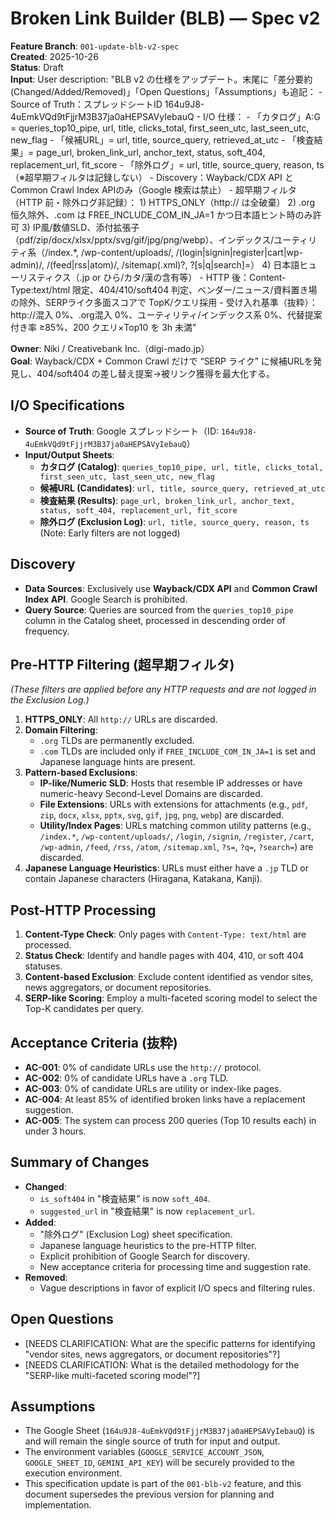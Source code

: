 # Broken Link Builder (BLB) — Spec v2

**Feature Branch**: `001-update-blb-v2-spec`  
**Created**: 2025-10-26  
**Status**: Draft  
**Input**: User description: "BLB v2 の仕様をアップデート。末尾に「差分要約 (Changed/Added/Removed)」「Open Questions」「Assumptions」も追記： - Source of Truth：スプレッドシートID 164u9J8-4uEmkVQd9tFjjrM3B37ja0aHEPSAVyIebauQ - I/O 仕様： - 「カタログ」A:G = queries_top10_pipe, url, title, clicks_total, first_seen_utc, last_seen_utc, new_flag - 「候補URL」= url, title, source_query, retrieved_at_utc - 「検査結果」= page_url, broken_link_url, anchor_text, status, soft_404, replacement_url, fit_score - 「除外ログ」= url, title, source_query, reason, ts（※超早期フィルタは記録しない） - Discovery：Wayback/CDX API と Common Crawl Index APIのみ（Google 検索は禁止） - 超早期フィルタ（HTTP 前・除外ログ非記録）： 1) HTTPS_ONLY（http:// は全破棄） 2) .org 恒久除外、.com は FREE_INCLUDE_COM_IN_JA=1 かつ日本語ヒント時のみ許可 3) IP風/数値SLD、添付拡張子（pdf/zip/docx/xlsx/pptx/svg/gif/jpg/png/webp）、インデックス/ユーティリティ系（/index.*, /wp-content/uploads/, /(login|signin|register|cart|wp-admin)/, /(feed|rss|atom)/, /sitemap(.xml)?, ?[s|q|search]=） 4) 日本語ヒューリスティクス（.jp or ひら/カタ/漢の含有等） - HTTP 後：Content-Type:text/html 限定、404/410/soft404 判定、ベンダー/ニュース/資料置き場の除外、SERPライク多面スコアで TopK/クエリ採用 - 受け入れ基準（抜粋）：http://混入 0%、.org混入 0%、ユーティリティ/インデックス系 0%、代替提案付き率 ≥85%、200 クエリ×Top10 を 3h 未満"

**Owner**: Niki / Creativebank Inc.（digi-mado.jp）  
**Goal**: Wayback/CDX + Common Crawl だけで “SERP ライク” に候補URLを発見し、404/soft404 の差し替え提案→被リンク獲得を最大化する。

## I/O Specifications

- **Source of Truth**: Google スプレッドシート（ID: `164u9J8-4uEmkVQd9tFjjrM3B37ja0aHEPSAVyIebauQ`）
- **Input/Output Sheets**:
    - **カタログ (Catalog)**: `queries_top10_pipe, url, title, clicks_total, first_seen_utc, last_seen_utc, new_flag`
    - **候補URL (Candidates)**: `url, title, source_query, retrieved_at_utc`
    - **検査結果 (Results)**: `page_url, broken_link_url, anchor_text, status, soft_404, replacement_url, fit_score`
    - **除外ログ (Exclusion Log)**: `url, title, source_query, reason, ts` (Note: Early filters are not logged)

## Discovery

- **Data Sources**: Exclusively use **Wayback/CDX API** and **Common Crawl Index API**. Google Search is prohibited.
- **Query Source**: Queries are sourced from the `queries_top10_pipe` column in the Catalog sheet, processed in descending order of frequency.

## Pre-HTTP Filtering (超早期フィルタ)
*(These filters are applied before any HTTP requests and are not logged in the Exclusion Log.)*

1.  **HTTPS_ONLY**: All `http://` URLs are discarded.
2.  **Domain Filtering**:
    -   `.org` TLDs are permanently excluded.
    -   `.com` TLDs are included only if `FREE_INCLUDE_COM_IN_JA=1` is set and Japanese language hints are present.
3.  **Pattern-based Exclusions**:
    -   **IP-like/Numeric SLD**: Hosts that resemble IP addresses or have numeric-heavy Second-Level Domains are discarded.
    -   **File Extensions**: URLs with extensions for attachments (e.g., `pdf`, `zip`, `docx`, `xlsx`, `pptx`, `svg`, `gif`, `jpg`, `png`, `webp`) are discarded.
    -   **Utility/Index Pages**: URLs matching common utility patterns (e.g., `/index.*`, `/wp-content/uploads/`, `/login`, `/signin`, `/register`, `/cart`, `/wp-admin`, `/feed`, `/rss`, `/atom`, `/sitemap.xml`, `?s=`, `?q=`, `?search=`) are discarded.
4.  **Japanese Language Heuristics**: URLs must either have a `.jp` TLD or contain Japanese characters (Hiragana, Katakana, Kanji).

## Post-HTTP Processing

1.  **Content-Type Check**: Only pages with `Content-Type: text/html` are processed.
2.  **Status Check**: Identify and handle pages with 404, 410, or soft 404 statuses.
3.  **Content-based Exclusion**: Exclude content identified as vendor sites, news aggregators, or document repositories.
4.  **SERP-like Scoring**: Employ a multi-faceted scoring model to select the Top-K candidates per query.

## Acceptance Criteria (抜粋)

-   **AC-001**: 0% of candidate URLs use the `http://` protocol.
-   **AC-002**: 0% of candidate URLs have a `.org` TLD.
-   **AC-003**: 0% of candidate URLs are utility or index-like pages.
-   **AC-004**: At least 85% of identified broken links have a replacement suggestion.
-   **AC-005**: The system can process 200 queries (Top 10 results each) in under 3 hours.

## Summary of Changes

-   **Changed**:
    -   `is_soft404` in "検査結果" is now `soft_404`.
    -   `suggested_url` in "検査結果" is now `replacement_url`.
-   **Added**:
    -   "除外ログ" (Exclusion Log) sheet specification.
    -   Japanese language heuristics to the pre-HTTP filter.
    -   Explicit prohibition of Google Search for discovery.
    -   New acceptance criteria for processing time and suggestion rate.
-   **Removed**:
    -   Vague descriptions in favor of explicit I/O specs and filtering rules.

## Open Questions

-   [NEEDS CLARIFICATION: What are the specific patterns for identifying "vendor sites, news aggregators, or document repositories"?]
-   [NEEDS CLARIFICATION: What is the detailed methodology for the "SERP-like multi-faceted scoring model"?]

## Assumptions

-   The Google Sheet (`164u9J8-4uEmkVQd9tFjjrM3B37ja0aHEPSAVyIebauQ`) is and will remain the single source of truth for input and output.
-   The environment variables (`GOOGLE_SERVICE_ACCOUNT_JSON`, `GOOGLE_SHEET_ID`, `GEMINI_API_KEY`) will be securely provided to the execution environment.
-   This specification update is part of the `001-blb-v2` feature, and this document supersedes the previous version for planning and implementation.